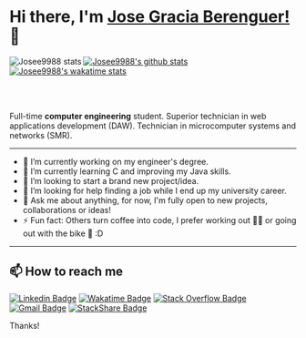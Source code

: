 <!-- markdownlint-disable MD033 MD042-->

# Hi there, I'm [Jose Gracia Berenguer!](https://jgracia.es) 👋

<a href="#">
    <img align="left" src="https://github-readme-stats.vercel.app/api/top-langs/?username=Josee9988&theme=monokai&hide=html" alt="Josee9988 stats"/>
</a>

[![Josee9988's github stats](https://github-readme-stats.vercel.app/api?username=Josee9988&show_icons=true&theme=monokai&count_private=true)](#)
[![Josee9988's wakatime stats](https://github-readme-stats.vercel.app/api/wakatime?username=Josee9988&hide_progress=false&layout=compact&custom_title=Wakatime%20last%20year%20Stats)](#)

<br><br>

Full-time **computer engineering** student. Superior technician in web applications development (DAW). Technician in microcomputer systems and networks (SMR).

---

- 🔭 I’m currently working on my engineer's degree.
- 🌱 I’m currently learning C and improving my Java skills.
- 👯 I’m looking to start a brand new project/idea.
- 🤔 I’m looking for help finding a job while I end up my university career.
- 💬 Ask me about anything, for now, I'm fully open to new projects, collaborations or ideas!
- ⚡ Fun fact: Others turn coffee into code, I prefer working out 🏋🏽 or going out with the bike 🚴 :D

---

## **📫 How to reach me**

[![Linkedin Badge](https://img.shields.io/badge/-LinkedIn-blue?style=?style=flat&logo=Linkedin&logoColor=white&link=https://www.linkedin.com/in/jose-gracia/)](https://www.linkedin.com/in/jose-gracia/)
[![Wakatime Badge](https://img.shields.io/badge/-WakaTime-c14430?style=flat&logo=Wakatime&logoColor=white&link=https://wakatime.com/@Josee9988&color=green)](https://wakatime.com/@Josee9988)
[![Stack Overflow Badge](https://img.shields.io/badge/-StackOverflow-orange?style=flat&logo=StackOverflow&logoColor=white&link=https://stackoverflow.com/users/9630043/jose9988?tab=profile)](https://stackoverflow.com/users/9630043/jose9988?tab=profile)
[![Gmail Badge](https://img.shields.io/badge/-Gmail-c14430?style=flat&logo=Gmail&logoColor=white&link=mailto:jgracia9988@gmail.com)](mailto:jgracia9988@gmail.com)
[![StackShare Badge](https://img.shields.io/badge/-StackShare-blue?style=flat&logo=stackshare&logoColor=white&link=https://stackshare.io/Josee9988)](mailto:jgracia9988@gmail.com)

Thanks!
